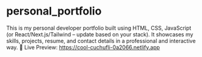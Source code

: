 # personal_portfolio
This is my personal developer portfolio built using HTML, CSS, JavaScript (or React/Next.js/Tailwind – update based on your stack). It showcases my skills, projects, resume, and contact details in a professional and interactive way.    🔗 Live Preview: https://cool-cuchufli-0a2066.netlify.app

